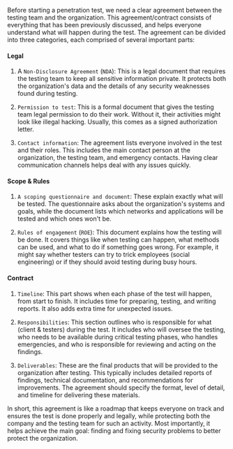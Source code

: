 Before starting a penetration test, we need a clear agreement between the testing team and the organization. This agreement/contract consists of everything that has been previously discussed, and helps everyone understand what will happen during the test. The agreement can be divided into three categories, each comprised of several important parts:

#### Legal

1. A `Non-Disclosure Agreement` (`NDA`): This is a legal document that requires the testing team to keep all sensitive information private. It protects both the organization's data and the details of any security weaknesses found during testing.
    
2. `Permission to test`: This is a formal document that gives the testing team legal permission to do their work. Without it, their activities might look like illegal hacking. Usually, this comes as a signed authorization letter.
    
3. `Contact information`: The agreement lists everyone involved in the test and their roles. This includes the main contact person at the organization, the testing team, and emergency contacts. Having clear communication channels helps deal with any issues quickly.
    

#### Scope & Rules

1. `A scoping questionnaire and document`: These explain exactly what will be tested. The questionnaire asks about the organization's systems and goals, while the document lists which networks and applications will be tested and which ones won't be.
    
2. `Rules of engagement` (`ROE`): This document explains how the testing will be done. It covers things like when testing can happen, what methods can be used, and what to do if something goes wrong. For example, it might say whether testers can try to trick employees (social engineering) or if they should avoid testing during busy hours.
    

#### Contract

1. `Timeline`: This part shows when each phase of the test will happen, from start to finish. It includes time for preparing, testing, and writing reports. It also adds extra time for unexpected issues.
    
2. `Responsibilities`: This section outlines who is responsible for what (client & testers) during the test. It includes who will oversee the testing, who needs to be available during critical testing phases, who handles emergencies, and who is responsible for reviewing and acting on the findings.
    
3. `Deliverables`: These are the final products that will be provided to the organization after testing. This typically includes detailed reports of findings, technical documentation, and recommendations for improvements. The agreement should specify the format, level of detail, and timeline for delivering these materials.
    

In short, this agreement is like a roadmap that keeps everyone on track and ensures the test is done properly and legally, while protecting both the company and the testing team for such an activity. Most importantly, it helps achieve the main goal: finding and fixing security problems to better protect the organization.